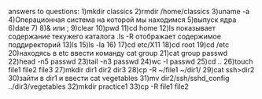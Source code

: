 answers to questions:
1)mkdir classics
2)rmdir /home/classics
3)uname -a
4)Операционная система на которой мы находимся
5)выпуск ядра
6)date
7)
8)& или ;
9)clear
10)pwd
11)cd home
12)ls показывает содержание текужего каталога .ls -R отображает содержимое поддиректорий
13)ls 
15)ls -la
16)
17)cd etc/X11
18)cd root
19)cd /etc
20)находясь в etc ввести команду cat group
21)cat group passwd
22)head -n5 passwd
23)tail -n3 passwd
24)wc -l passwd
25)cd ..
26)touch file1 file2 file3
27)mkdir dir1 dir2 dir3
28)cp -R ~/file1 ~/dir1/
29)cat ssh>dir2
30)зайти в dir1 и ввести cat vegetables
31)mv dir2/ssh/sshd_config ../dir3/vegetables
32)mkdir practice1
33)cp -R file1  file2 
